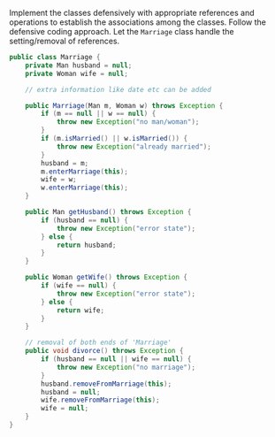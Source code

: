 <panel header="{{ icon_Q_A }} Implement `Marriage`">

Implement the classes defensively with appropriate references and operations to establish the associations among the classes. Follow the defensive coding approach. Let the `Marriage` class handle the setting/removal of references.

<pic eager src="{{baseUrl}}/errorHandling/defensiveProgramming/compulsoryAssociations/images/manMarriageWoman.jpg" height="55" />
<p/>

<panel type="seamless" header="{{ icon_A }} Answer" minimized>

```java
public class Marriage {
    private Man husband = null;
    private Woman wife = null;

    // extra information like date etc can be added

    public Marriage(Man m, Woman w) throws Exception {
        if (m == null || w == null) {
            throw new Exception("no man/woman");
        }
        if (m.isMarried() || w.isMarried()) {
            throw new Exception("already married");
        }
        husband = m;
        m.enterMarriage(this);
        wife = w;
        w.enterMarriage(this);
    }

    public Man getHusband() throws Exception {
        if (husband == null) {
            throw new Exception("error state");
        } else {
            return husband;
        }
    }

    public Woman getWife() throws Exception {
        if (wife == null) {
            throw new Exception("error state");
        } else {
            return wife;
        }
    }

    // removal of both ends of 'Marriage'
    public void divorce() throws Exception {
        if (husband == null || wife == null) {
            throw new Exception("no marriage");
        }
        husband.removeFromMarriage(this);
        husband = null;
        wife.removeFromMarriage(this);
        wife = null;
    }
}
```

</panel>
</panel>
